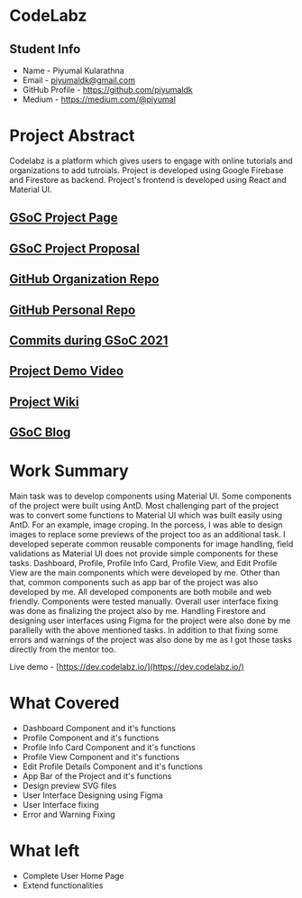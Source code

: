 # CodeLabz

## Student Info

- Name - Piyumal Kularathna
- Email - piyumaldk@gmail.com
- GitHub Profile - https://github.com/piyumaldk
- Medium - https://medium.com/@piyumal

# Project Abstract

Codelabz is a platform which gives users to engage with online tutorials
and organizations to add tutroials.
Project is developed using Google Firebase and Firestore as backend.
Project's frontend is developed using React and Material UI.

## [GSoC Project Page](https://summerofcode.withgoogle.com/projects/#5308706394210304)

## [GSoC Project Proposal](https://drive.google.com/file/d/1uya-6US0RKZxr7UpNDOENOn0QhrR5qra/view?usp=sharing)

## [GitHub Organization Repo](https://github.com/scorelab/Codelabz)

## [GitHub Personal Repo](https://github.com/piyumaldk/Codelabz/tree/material-ui)

## [Commits during GSoC 2021](https://github.com/scorelab/Codelabz/commits/master?author=piyumaldk)

## [Project Demo Video](https://youtu.be/_Rp10p7O_gY)

## [Project Wiki](https://github.com/scorelab/Codelabz#readme)

## [GSoC Blog](https://piyumal.medium.com/list/google-summer-of-code-5549256fbbd4)

# Work Summary

Main task was to develop components using Material UI. Some components of the
project were built using AntD. Most challenging part of the project was to convert some functions to Material UI which was built easily using AntD. For an example, image croping. In the porcess, I was able to design images to replace some previews of the project too as an additional task. I developed seperate common reusable components for image handling, field validations as Material UI does not provide simple components for these tasks. Dashboard, Profile, Profile Info Card, Profile View, and Edit Profile View are the main components which were developed by me. Other than that, common components such as app bar of the project was also developed by me. All developed components are both mobile and web friendly. Components were tested manually. Overall user interface fixing was done as finalizing the project also by me. Handling Firestore and designing user interfaces using Figma for the project were also done by me parallelly with the above mentioned tasks. In addition to that fixing some errors and warnings of the project was also done by me as I got those tasks directly from the mentor too.

Live demo - [https://dev.codelabz.io/](https://dev.codelabz.io/)

# What Covered

- Dashboard Component and it's functions
- Profile Component and it's functions
- Profile Info Card Component and it's functions
- Profile View Component and it's functions
- Edit Profile Details Component and it's functions
- App Bar of the Project and it's functions
- Design preview SVG files
- User Interface Designing using Figma
- User Interface fixing
- Error and Warning Fixing

# What left

- Complete User Home Page
- Extend functionalities

#
